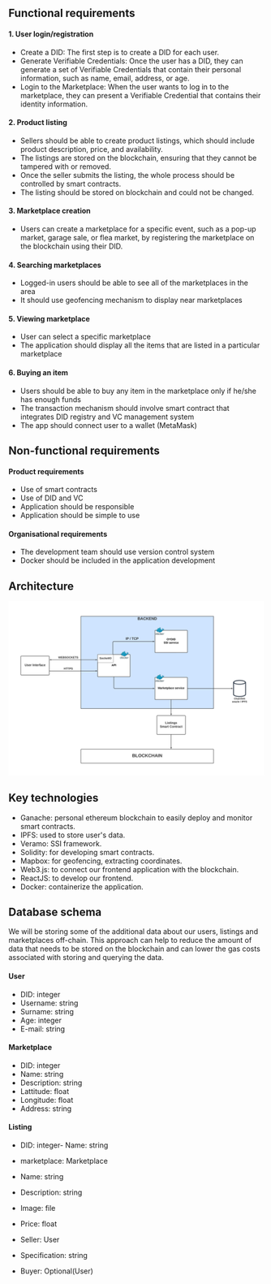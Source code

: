 ## Functional requirements

#### 1. User login/registration
- Create a DID: The first step is to create a DID for each user.
- Generate Verifiable Credentials: Once the user has a DID, they can generate a set of Verifiable Credentials that contain their personal information, such as name, email, address, or age.
- Login to the Marketplace: When the user wants to log in to the marketplace, they can present a Verifiable Credential that contains their identity information.

#### 2. Product listing
- Sellers should be able to create product listings, which should include product description, price, and availability.
- The listings are stored on the blockchain, ensuring that they cannot be tampered with or removed.
- Once the seller submits the listing, the whole process should be controlled by smart contracts.
- The listing should be stored on blockchain and could not be changed.

#### 3. Marketplace creation
- Users can create a marketplace for a specific event, such as a pop-up market, garage sale, or flea market, by registering the marketplace on the blockchain using their DID.

#### 4. Searching marketplaces
- Logged-in users should be able to see all of the marketplaces in the area
- It should use geofencing mechanism to display near marketplaces

#### 5. Viewing marketplace
-  User can select a specific marketplace
-  The application should display all the items that are listed in a particular marketplace

#### 6. Buying an item
- Users should be able to buy any item in the marketplace only if he/she has enough funds
- The transaction mechanism should involve smart contract that integrates DID registry and VC management system
- The app should connect user to a wallet (MetaMask)

## Non-functional requirements
#### Product requirements
- Use of smart contracts
- Use of DID and VC
- Application should be responsible
- Application should be simple to use

#### Organisational requirements
- The development team should use version control system
- Docker should be included in the application development

## Architecture
![Architecture](../images/architecture.png)

## Key technologies
- Ganache: personal ethereum blockchain to easily deploy and monitor smart contracts.
- IPFS: used to store user's data.
- Veramo: SSI framework.
- Solidity: for developing smart contracts.
- Mapbox: for geofencing, extracting coordinates.
- Web3.js: to connect our frontend application with the blockchain.
- ReactJS: to develop our frontend.
- Docker: containerize the application.

## Database schema
We will be storing some of the additional data about our users, listings and marketplaces off-chain. This approach can help to reduce the amount of data that needs to be stored on the blockchain and can lower the gas costs associated with storing and querying the data.

#### User
- DID: integer
- Username: string
- Surname: string
- Age: integer
- E-mail: string

#### Marketplace
- DID: integer
- Name: string
- Description: string
- Lattitude: float
- Longitude: float
- Address: string

#### Listing
- DID: integer- Name: string

- marketplace: Marketplace
- Name: string
- Description: string
- Image: file
- Price: float
- Seller: User
- Specification: string
- Buyer: Optional(User)
